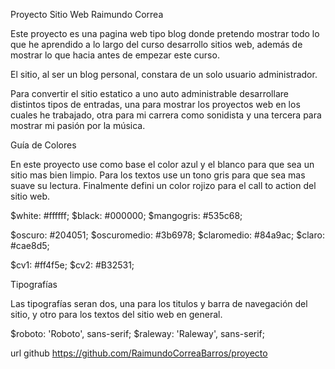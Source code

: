 Proyecto Sitio Web Raimundo Correa

Este proyecto es una pagina web tipo blog donde pretendo mostrar todo lo que he aprendido a lo largo del curso desarrollo sitios web, además de mostrar lo que hacia antes de empezar este curso.

El sitio, al ser un blog personal, constara de un solo usuario administrador.

Para convertir el sitio estatico a uno auto administrable desarrollare distintos tipos de entradas, una para mostrar los proyectos web en los cuales he trabajado, otra para mi carrera como sonidista y una tercera para mostrar mi pasión por la música.


Guía de Colores

En este proyecto use como base el color azul y el blanco para que sea un sitio mas bien limpio. Para los textos use un tono gris para que sea mas suave su lectura. Finalmente defini un color rojizo para el call to action del sitio web.

$white: #ffffff;
$black: #000000;
$mangogris: #535c68;

$oscuro: #204051;
$oscuromedio: #3b6978;
$claromedio: #84a9ac;
$claro: #cae8d5;

$cv1: #ff4f5e;
$cv2: #B32531;


Tipografías

Las tipografías seran dos, una para los titulos y barra de navegación del sitio, y otro para los textos del sitio web en general.

$roboto: 'Roboto', sans-serif;
$raleway: 'Raleway', sans-serif;


url github
https://github.com/RaimundoCorreaBarros/proyecto